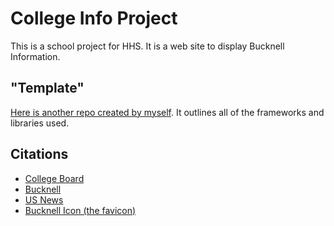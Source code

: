 # College Info Project

This is a school project for HHS. It is a web site to display Bucknell Information.

## "Template"

[Here is another repo created by myself](https://github.com/parmort/express_js).
It outlines all of the frameworks and libraries used.

## Citations

- [College Board](https://bigfuture.collegeboard.org/college-university-search/bucknell-university)
- [Bucknell](https//www.bucknell.edu)
- [US News](https://www.usnews.com/best-colleges/bucknell-university-3238)
- [Bucknell Icon (the favicon)](icons.duckduckgo.com/ip2/www.bucknell.edu.ico)
